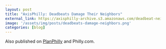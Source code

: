 ```yaml
---
layout: post
title: "AxisPhilly: Deadbeats Damage Their Neighbors"
external_link: https://axisphilly-archive.s3.amazonaws.com/deadbeat-neighbors/index.html
image: '/assets/img/posts/deadbeats-damage-neighbors.png'
categories: [blog]
---
```


Also published on <a href="https://whyy.org/articles/part-one-lax-property-tax-enforcement-and-brazen-deadbeat-investors-have-depressed-philadelphia-s-property-tax-base-by-9-5-billion/" target="_blank">PlanPhilly</a> and Philly.com.